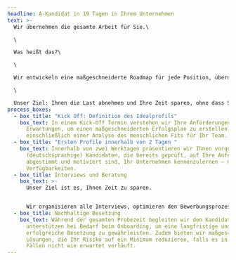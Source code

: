 ```yaml
---
headline: A-Kandidat in 19 Tagen in Ihrem Unternehmen
text: >-
  Wir übernehmen die gesamte Arbeit für Sie.\

  \

  Was heißt das?\

  \

  Wir entwickeln eine maßgeschneiderte Roadmap für jede Position, übernehmen die gesamte Organisation und halten Sie mit wöchentlichen Calls transparent auf dem Laufenden.\

  \

  Unser Ziel: Ihnen die Last abnehmen und Ihre Zeit sparen, ohne dass Sie den Überblick verlieren.
process_boxes:
  - box_title: "Kick Off: Definition des Idealprofils"
    box_text: In einem Kick-Off Termin verstehen wir Ihre Anforderungen und
      Erwartungen, um einen maßgeschneiderten Erfolgsplan zu erstellen,
      einschließlich einer Analyse des menschlichen Fits für Ihr Team.
  - box_title: "Ersten Profile innerhalb von 2 Tagen "
    box_text: Innerhalb von zwei Werktagen präsentieren wir Ihnen vorqualifizierte,
      (deutschsprachige) Kandidaten, die bereits geprüft, auf Ihre Anforderungen
      abgestimmt und motiviert sind, Ihr Unternehmen kennenzulernen – mit klaren
      Verfügbarkeiten.
  - box_title: Interviews und Beratung
    box_text: >-
      Unser Ziel ist es, Ihnen Zeit zu sparen. 


      Wir organisieren alle Interviews, optimieren den Bewerbungsprozess und stellen Ihnen alle notwendigen Vorlagen und Ressourcen zur Verfügung – begleitet von einem auf Ihre Technologie spezialisierten Ansprechpartner.
  - box_title: Nachhaltige Besetzung
    box_text: Während der gesamten Probezeit begleiten wir den Kandidaten eng und
      unterstützen bei Bedarf beim Onboarding, um eine langfristige und
      erfolgreiche Besetzung zu gewährleisten. Zudem bieten wir maßgeschneiderte
      Lösungen, die Ihr Risiko auf ein Minimum reduzieren, falls es in seltenen
      Fällen nicht wie erwartet verläuft.
---
```

